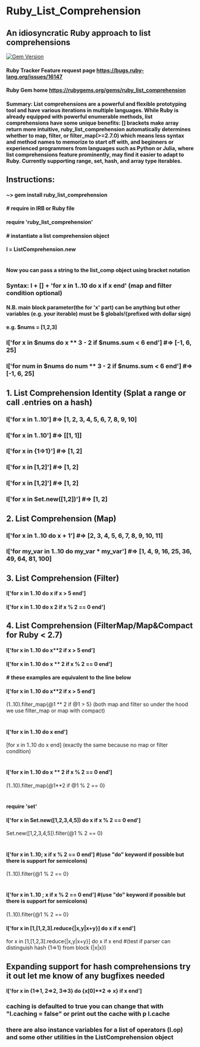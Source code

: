 # Ruby_List_Comprehension
## An idiosyncratic Ruby approach to list comprehensions
[![Gem Version](https://badge.fury.io/rb/ruby_list_comprehension.svg)](https://badge.fury.io/rb/ruby_list_comprehension)
#### Ruby Tracker Feature request page https://bugs.ruby-lang.org/issues/16147 
#### Ruby Gem home  https://rubygems.org/gems/ruby_list_comprehension
#### Summary: List comprehensions are a powerful and flexible prototyping tool and have various iterations in multiple languages. While Ruby is already equipped with powerful enumerable methods, list comprehensions have some unique benefits: [] brackets make array return more intuitive, ruby_list_comprehension automatically determines whether to map, filter, or filter_map(>=2.7.0) which means less syntax and method names to memorize to start off with, and beginners or experienced programmers from languages such as Python or Julia, where list comprehensions feature prominently, may find it easier to adapt to Ruby. Currently supporting range, set, hash, and array type iterables.
## Instructions:
#### ~> gem install ruby_list_comprehension

#### # require in IRB or Ruby file
#### require 'ruby_list_comprehension'
#### # instantiate a list comprehension object
#### l = ListComprehension.new
#
#### Now you can pass a string to the list_comp object using bracket notation

### Syntax: l + [] + 'for x in 1..10 do x if x end' (map and filter condition optional)

#### N.B. main block parameter(the for 'x' part) can be anything but other variables (e.g. your iterable) must be $ globals!(prefixed with dollar sign)         
#### e.g. $nums = [1,2,3]
### l['for x in $nums do x ** 3 - 2 if $nums.sum < 6 end'] #=> [-1, 6, 25]
### l['for num in $nums do num ** 3 - 2 if $nums.sum < 6 end'] #=> [-1, 6, 25]


## 1. List Comprehension Identity (Splat a range or call .entries on a hash)
### l['for x in 1..10'] #=> [1, 2, 3, 4, 5, 6, 7, 8, 9, 10]
### l['for x in 1..10'] #=> [[1, 1]]
### l['for x in {1=>1}'] #=> [1, 2]
### l['for x in [1,2]'] #=> [1, 2]
### l['for x in [1,2]'] #=> [1, 2]
### l['for x in Set.new([1,2])'] #=> [1, 2]

## 2. List Comprehension (Map)
### l['for x in 1..10 do x + 1'] #=> [2, 3, 4, 5, 6, 7, 8, 9, 10, 11]
### l['for my_var in 1..10 do my_var * my_var'] #=> [1, 4, 9, 16, 25, 36, 49, 64, 81, 100]

## 3. List Comprehension (Filter)
#### l['for x in 1..10 do x if x > 5 end'] 
#### l['for x in 1..10 do x 2 if x % 2 == 0 end'] 


## 4. List Comprehension (FilterMap/Map&Compact for Ruby < 2.7)
#### l['for x in 1..10 do x**2 if x > 5 end'] 
#### l['for x in 1..10 do x ** 2 if x % 2 == 0 end'] 




#### # these examples are equivalent to the line below
#### l['for x in 1..10 do x**2 if x > 5 end'] 
(1..10).filter_map{@1 ** 2 if @1 > 5} (both map and filter so under the hood we use filter_map or map with compact)
#
#### l['for x in 1..10 do x end'] 
[for x in 1..10 do x end]  (exactly the same because no map or filter condition)
#
#### l['for x in 1..10 do x ** 2 if x % 2 == 0 end'] 
(1..10).filter_map{@1**2 if @1 % 2 == 0}
#
#### require 'set'
#### l['for x in Set.new([1,2,3,4,5]) do x if x % 2 == 0 end'] 
Set.new([1,2,3,4,5]).filter{@1 % 2 == 0}

#
#### l['for x in 1..10; x if x % 2 == 0 end'] #(use "do" keyword if possible but there is support for semicolons)
(1..10).filter{@1 % 2 == 0}
#
#### l['for x in 1..10 ; x if x % 2 == 0 end']  #(use "do" keyword if possible but there is support for semicolons)
(1..10).filter{@1 % 2 == 0}

#### l['for x in [1,[1,2,3].reduce{|x,y|x+y}] do x if x end']
for x in [1,[1,2,3].reduce{|x,y|x+y}] do x if x end  #(test if parser can distinguish hash {1=>1} from block {|x|x})

## Expanding support for hash comprehensions try it out let me know of any bugfixes needed
#### l['for x in {1=>1, 2=>2, 3=>3} do {x[0]**2 => x} if x end']


### caching is defaulted to true you can change that with "l.caching = false" or print out the cache with p l.cache
### there are also instance variables for a list of operators (l.op) and some other utilities in the ListComprehension object

